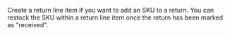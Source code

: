 Create a return line item if you want to add an SKU to a return. You can restock the SKU within a return line item once the return has been marked as "received".
